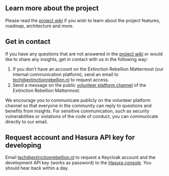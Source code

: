 ## Learn more about the project

Please read the [project wiki](https://github.com/xrnl/aginun/wiki) if you wish to learn about the project features, roadmap, architecture and more.

## Get in contact

If you have any questions that are not answered in the [project wiki](https://github.com/xrnl/aginun/wiki) or would like to share any insights, get in contact with us in the following way:
  1. If you don't have an account on the Extinction Rebellion Mattermost (our internal communication platform), send an email to [tech@extinctionrebellion.nl](mailto:tech@extinctionrebellion.nl) to request access.
  2. Send a message on the public [volunteer platform channel](https://organise.earth/xr-netherlands/channels/volunteer-platform) of the Extinction Rebellion Mattermost.

We encourage you to communicate publicly on the volunteer platform channel so that everyone in the community can reply to questions and benefits from insights. For sensitive communication, such as security vulnerabilities or violations of the code of conduct, you can communicate directly to our email.

## Request account and Hasura API key for developing
Email [tech@extinctionrebellion.nl](mailto:tech@extinctionrebellion.nl) to request a Keycloak account and the development API key (works as password) to the [Hasura console](http://178.62.229.109/console). You should hear back within a day.
